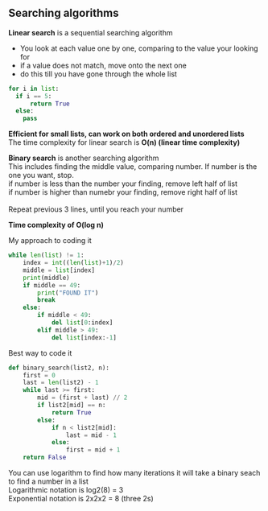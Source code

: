 ## Searching algorithms

**Linear search** is a sequential searching algorithm<br>
- You look at each value one by one, comparing to the value your looking for<br>
- if a value does not match, move onto the next one
- do this till you have gone through the whole list

```py
for i in list:
  if i == 5:
      return True
  else:
    pass
```

**Efficient for small lists, can work on both ordered and unordered lists**<br>
The time complexity for linear search is **O(n) (linear time complexity)**


**Binary search** is another searching algorithm<br>
This includes finding the middle value, comparing number. If number is the one you want, stop.<br>
if number is less than the number your finding, remove left half of list<br>
if number is higher than numebr your finding, remove right half of list<br><br>
Repeat previous 3 lines, until you reach your number

**Time complexity of O(log n)**


My approach to coding it
```py
while len(list) != 1:
    index = int((len(list)+1)/2)
    middle = list[index]
    print(middle)
    if middle == 49:
        print("FOUND IT")
        break
    else:
        if middle < 49:
            del list[0:index]
        elif middle > 49:
            del list[index:-1]
```

Best way to code it
```py
def binary_search(list2, n):
    first = 0
    last = len(list2) - 1
    while last >= first:
        mid = (first + last) // 2
        if list2[mid] == n:
            return True
        else:
            if n < list2[mid]:
                last = mid - 1
            else:
                first = mid + 1         
    return False
```

You can use logarithm to find how many iterations it will take a binary seach to find a number in a list<br>
Logarithmic notation is log2(8) = 3<br>
Exponential notation is 2x2x2 = 8  (three 2s)
